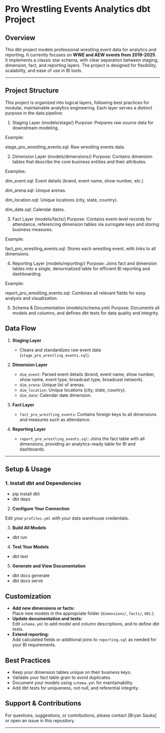 # Pro Wrestling Events Analytics dbt Project

## Overview

This dbt project models professional wrestling event data for analytics and reporting. It currently focuses on **WWE and AEW events from 2019-2025**. It implements a classic star schema, with clear separation between staging, dimension, fact, and reporting layers. The project is designed for flexibility, scalability, and ease of use in BI tools.

---

## Project Structure 

This project is organized into logical layers, following best practices for modular, maintainable analytics engineering. Each layer serves a distinct purpose in the data pipeline:

1. Staging Layer (models/stage/)
Purpose: Prepares raw source data for downstream modeling.

Example:

stage_pro_wrestling_events.sql: Raw wrestling events data.

2. Dimension Layer (models/dimensions/)
Purpose: Contains dimension tables that describe the core business entities and their attributes.

Examples:

dim_event.sql: Event details (brand, event name, show number, etc.)

dim_arena.sql: Unique arenas.

dim_location.sql: Unique locations (city, state, country).

dim_date.sql: Calendar dates.

3. Fact Layer (models/facts/)
Purpose: Contains event-level records for attendance, referencing dimension tables via surrogate keys and storing business measures.

Example:

fact_pro_wrestling_events.sql: Stores each wrestling event, with links to all dimensions.

4. Reporting Layer (models/reporting/)
Purpose: Joins fact and dimension tables into a single, denormalized table for efficient BI reporting and dashboarding.

Example:

report_pro_wrestling_events.sql: Combines all relevant fields for easy analysis and visualization.

5. Schema & Documentation (models/schema.yml)
Purpose: Documents all models and columns, and defines dbt tests for data quality and integrity.

## Data Flow

1. **Staging Layer**
   - Cleans and standardizes raw event data (`stage_pro_wrestling_events.sql`).

2. **Dimension Layer**
   - `dim_event`: Parsed event details (brand, event name, show number, show name, event type, broadcast type, broadcast network).
   - `dim_arena`: Unique list of arenas.
   - `dim_location`: Unique locations (city, state, country).
   - `dim_date`: Calendar date dimension.

3. **Fact Layer**
   - `fact_pro_wrestling_events`: Contains foreign keys to all dimensions and measures such as attendance.

4. **Reporting Layer**
   - `report_pro_wrestling_events.sql`: Joins the fact table with all dimensions, providing an analytics-ready table for BI and dashboards.

---

## Setup & Usage

### 1. **Install dbt and Dependencies**

- pip install dbt
- dbt deps

2. **Configure Your Connection**

Edit your `profiles.yml` with your data warehouse credentials.

3. **Build All Models**

- dbt run

4. **Test Your Models**

- dbt test 

5. **Generate and View Documentation**

- dbt docs generate
- dbt docs serve

## Customization

- **Add new dimensions or facts:**  
Place new models in the appropriate folder (`dimensions/`, `facts/`, etc.).
- **Update documentation and tests:**  
Edit `schema.yml` to add model and column descriptions, and to define dbt tests.
- **Extend reporting:**  
Add calculated fields or additional joins to `reporting.sql` as needed for your BI requirements.

## Best Practices

- Keep your dimension tables unique on their business keys.
- Validate your fact table grain to avoid duplicates.
- Document your models using `schema.yml` for maintainability.
- Add dbt tests for uniqueness, not null, and referential integrity.

## Support & Contributions

For questions, suggestions, or contributions, please contact [Bryan Sauka] or open an issue in this repository.

---